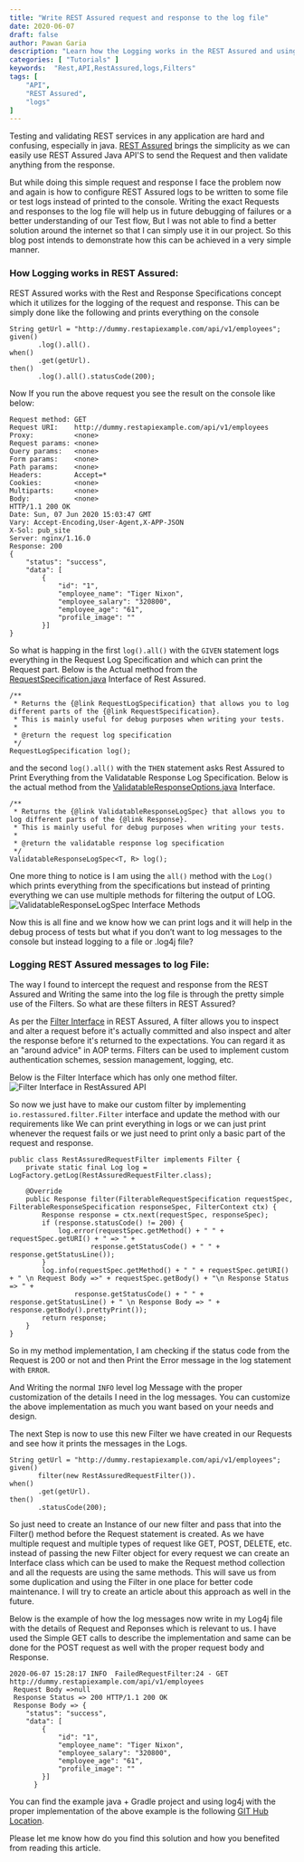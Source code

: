 ```yaml
---
title: "Write REST Assured request and response to the log file"
date: 2020-06-07
draft: false
author: Pawan Garia
description: "Learn how the Logging works in the REST Assured and using Filter Interface how we can capture and then write the request and response to the log file!"
categories: [ "Tutorials" ]
keywords:  "Rest,API,RestAssured,logs,Filters"
tags: [
    "API",
    "REST Assured",
    "logs"
]
---
```

Testing and validating REST services in any application are hard and confusing, especially in java. [REST Assured](http://rest-assured.io/) brings the simplicity as we can easily use REST Assured Java API'S to send the Request and then validate anything from the response.

But while doing this simple request and response I face the problem now and again is how to configure REST Assured logs to be written to some file or test logs instead of printed to the console. Writing the exact Requests and responses to the log file will help us in future debugging of failures or a better understanding of our Test flow, But I was not able to find a better solution around the internet so that I can simply use it in our project. So this blog post intends to demonstrate how this can be achieved in a very simple manner.

### How Logging works in REST Assured:
REST Assured works with the Rest and Response Specifications concept which it utilizes for the logging of the request and response. This can be simply done like the following and prints everything on the console
```
String getUrl = "http://dummy.restapiexample.com/api/v1/employees";
given()
       .log().all().
when()
       .get(getUrl).
then()
       .log().all().statusCode(200);
```
Now If you run the above request you see the result on the console like below:
```
Request method:	GET
Request URI:	http://dummy.restapiexample.com/api/v1/employees
Proxy:			<none>
Request params:	<none>
Query params:	<none>
Form params:	<none>
Path params:	<none>
Headers:		Accept=*
Cookies:		<none>
Multiparts:		<none>
Body:			<none>
HTTP/1.1 200 OK
Date: Sun, 07 Jun 2020 15:03:47 GMT
Vary: Accept-Encoding,User-Agent,X-APP-JSON
X-Sol: pub_site
Server: nginx/1.16.0
Response: 200
{
    "status": "success",
    "data": [
        {
            "id": "1",
            "employee_name": "Tiger Nixon",
            "employee_salary": "320800",
            "employee_age": "61",
            "profile_image": ""
        }]
}
```
So what is happing in the first `log().all()` with the `GIVEN` statement logs everything in the Request Log Specification and which can print the Request part. Below is the Actual method from the [RequestSpecification.java](https://www.javadoc.io/doc/io.rest-assured/rest-assured/3.1.1/io/restassured/specification/RequestSpecification.html) Interface of Rest Assured.
```
/**
 * Returns the {@link RequestLogSpecification} that allows you to log different parts of the {@link RequestSpecification}.
 * This is mainly useful for debug purposes when writing your tests.
 *
 * @return the request log specification
 */
RequestLogSpecification log();
```
and the second `log().all()` with the `THEN` statement asks Rest Assured to Print Everything from the Validatable Response Log Specification. Below is the actual method from the [ValidatableResponseOptions.java](https://www.javadoc.io/doc/com.jayway.restassured/rest-assured/2.6.0/com/jayway/restassured/response/ValidatableResponseOptions.html) Interface.
```
/**
 * Returns the {@link ValidatableResponseLogSpec} that allows you to log different parts of the {@link Response}.
 * This is mainly useful for debug purposes when writing your tests.
 *
 * @return the validatable response log specification
 */
ValidatableResponseLogSpec<T, R> log();
```
One more thing to notice is I am using the `all()` method with the `Log()` which prints everything from the specifications but instead of printing everything we can use multiple methods for filtering the output of LOG.  
![ValidatableResponseLogSpec Interface Methods](/img/java/ValidatableResponseLogSpec-Methods.PNG)

Now this is all fine and we know how we can print logs and it will help in the debug process of tests but what if you don’t want to log messages to the console but instead logging to a file or .log4j file?

### Logging REST Assured messages to log File:
The way I found to intercept the request and response from the REST Assured and Writing the same into the log file is through the pretty simple use of the Filters. So what are these filters in REST Assured?

As per the [Filter Interface](https://github.com/rest-assured/rest-assured/blob/master/rest-assured/src/main/java/io/restassured/filter/Filter.java) in REST Assured, A filter allows you to inspect and alter a request before it's actually committed and also inspect and alter the response before it's returned to the expectations. You can regard it as an "around advice" in AOP terms. Filters can be used to implement custom authentication schemes, session management, logging, etc.

Below is the Filter Interface which has only one method filter.
![Filter Interface in RestAssured API](/img/java/Filter-Interface-in-RestAssured.PNG)

So now we just have to make our custom filter by implementing `io.restassured.filter.Filter` interface and update the method with our requirements like We can print everything in logs or we can just print whenever the request fails or we just need to print only a basic part of the request and response.

```
public class RestAssuredRequestFilter implements Filter {
    private static final Log log = LogFactory.getLog(RestAssuredRequestFilter.class);

    @Override
    public Response filter(FilterableRequestSpecification requestSpec, FilterableResponseSpecification responseSpec, FilterContext ctx) {
        Response response = ctx.next(requestSpec, responseSpec);
        if (response.statusCode() != 200) {
            log.error(requestSpec.getMethod() + " " + requestSpec.getURI() + " => " +
                    response.getStatusCode() + " " + response.getStatusLine());
        }
        log.info(requestSpec.getMethod() + " " + requestSpec.getURI() + " \n Request Body =>" + requestSpec.getBody() + "\n Response Status => " +
                response.getStatusCode() + " " + response.getStatusLine() + " \n Response Body => " + response.getBody().prettyPrint());
        return response;
    }
}
```
So in my method implementation, I am checking if the status code from the Request is 200 or not and then Print the Error message in the log statement with `ERROR`.

And Writing the normal `INFO` level log Message with the proper customization of the details I need in the log messages. You can customize the above implementation as much you want based on your needs and design.

The next Step is now to use this new Filter we have created in our Requests and see how it prints the messages in the Logs.
```
String getUrl = "http://dummy.restapiexample.com/api/v1/employees";
given()
       filter(new RestAssuredRequestFilter()).
when()
       .get(getUrl).
then()
       .statusCode(200);
```
So just need to create an Instance of our new filter and pass that into the Filter() method before the Request statement is created. As we have multiple request and multiple types of request like GET, POST, DELETE, etc. instead of passing the new Filter object for every request we can create an Interface class which can be used to make the Request method collection and all the requests are using the same methods. This will save us from some duplication and using the Filter in one place for better code maintenance. I will try to create an article about this approach as well in the future.

Below is the example of how the log messages now write in my Log4j file with the details of Request and Reponses which is relevant to us. I have used the Simple GET calls to describe the implementation and same can be done for the POST request as well with the proper request body and Response.
```
2020-06-07 15:28:17 INFO  FailedRequestFilter:24 - GET http://dummy.restapiexample.com/api/v1/employees
 Request Body =>null
 Response Status => 200 HTTP/1.1 200 OK
 Response Body => {
    "status": "success",
    "data": [
        {
            "id": "1",
            "employee_name": "Tiger Nixon",
            "employee_salary": "320800",
            "employee_age": "61",
            "profile_image": ""
        }]
      }

```
You can find the example java + Gradle project and using log4j with the proper implementation of the above example is the following [GIT Hub Location](https://github.com/pgaria/RestAssuredLoggerExample).

Please let me know how do you find this solution and how you benefited from reading this article.
